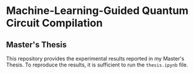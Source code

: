 # Machine-Learning-Guided Quantum Circuit Compilation
## Master's Thesis

This repository provides the experimental results reported in my Master's Thesis.
To reproduce the results, it is sufficient to run the `thesis.ipynb` file.
